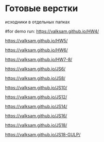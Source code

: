 # Готовые верстки
исходники в отдельных папках

#for demo run: 
https://valksam.github.io/HW4/

https://valksam.github.io/HW5/

https://valksam.github.io/HW6/

https://valksam.github.io/HW7-8/

https://valksam.github.io/JS6/

https://valksam.github.io/JS8/

https://valksam.github.io/JS10/

https://valksam.github.io/JS12/

https://valksam.github.io/JS14/

https://valksam.github.io/JS16/

https://valksam.github.io/JS18/

https://valksam.github.io/JS18-GULP/